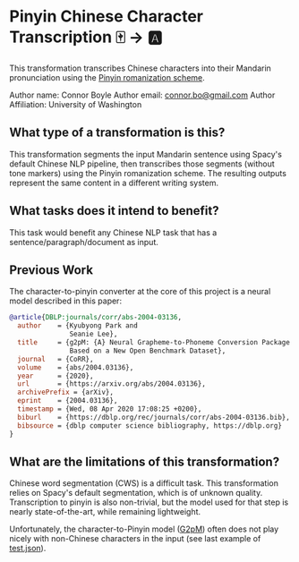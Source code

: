 # Pinyin Chinese Character Transcription 🀄  → 🅰

This transformation transcribes Chinese characters into their Mandarin 
pronunciation using the [Pinyin romanization
scheme](https://en.wikipedia.org/wiki/Pinyin).

Author name: Connor Boyle
Author email: connor.bo@gmail.com
Author Affiliation: University of Washington

## What type of a transformation is this?

This transformation segments the input Mandarin sentence using Spacy's default
Chinese NLP pipeline, then transcribes those segments (without tone markers) 
using the Pinyin romanization scheme. The resulting outputs represent the 
same content in a different writing system.

## What tasks does it intend to benefit?

This task would benefit any Chinese NLP task that has a 
sentence/paragraph/document as input.

## Previous Work

The character-to-pinyin converter at the core of this project is a neural 
model described in this paper:

```bibtex
@article{DBLP:journals/corr/abs-2004-03136,
  author    = {Kyubyong Park and
               Seanie Lee},
  title     = {g2pM: {A} Neural Grapheme-to-Phoneme Conversion Package for MandarinChinese
               Based on a New Open Benchmark Dataset},
  journal   = {CoRR},
  volume    = {abs/2004.03136},
  year      = {2020},
  url       = {https://arxiv.org/abs/2004.03136},
  archivePrefix = {arXiv},
  eprint    = {2004.03136},
  timestamp = {Wed, 08 Apr 2020 17:08:25 +0200},
  biburl    = {https://dblp.org/rec/journals/corr/abs-2004-03136.bib},
  bibsource = {dblp computer science bibliography, https://dblp.org}
}
```

## What are the limitations of this transformation?

Chinese word segmentation (CWS) is a difficult task. This transformation relies
on Spacy's default segmentation, which is of unknown quality. Transcription to
pinyin is also non-trivial, but the model used for that step is nearly 
state-of-the-art, while remaining lightweight.

Unfortunately, the character-to-Pinyin model
([G2pM](https://github.com/kakaobrain/g2pM)) often does not play nicely 
with non-Chinese characters in the input (see last example of
[test.json](./test.json)).
